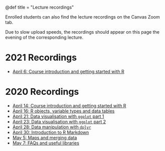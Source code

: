 @def title = "Lecture recordings"

Enrolled students can also find the lecture recordings on the Canvas Zoom tab.

Due to slow upload speeds, the recordings should appear on this page the evening of the corresponding lecture.

# 2021 Recordings

* [April 6: Course introduction and getting started with R](https://web.stanford.edu/~damianp/recordings/recording-2021-1.mp4)

# 2020 Recordings

* [April 14: Course introduction and getting started with R](https://web.stanford.edu/~damianp/recordings/recording1.mp4)
* [April 16: R objects, variable types and data tables](https://web.stanford.edu/~damianp/recordings/recording2.mp4)
* [April 21: Data visualisation with `ggplot` part 1](https://web.stanford.edu/~damianp/recordings/recording3.mp4)
* [April 23: Data visualisation with `ggplot` part 2](https://web.stanford.edu/~damianp/recordings/recording4.mp4)
* [April 28: Data manipulation with `dplyr`](https://web.stanford.edu/~damianp/recordings/recording5.mp4)
* [April 30: Introduction to R Markdown](https://web.stanford.edu/~damianp/recordings/recording6.mp4)
* [May 5: Maps and merging data](https://web.stanford.edu/~damianp/recordings/recording7.mp4)
* [May 7: FAQs and useful libraries](https://web.stanford.edu/~damianp/recordings/recording8.mp4)
